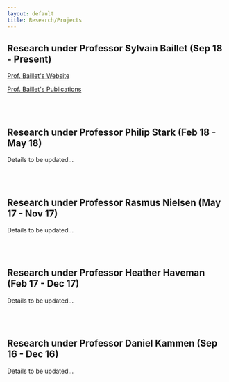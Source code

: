 ```yaml
---
layout: default
title: Research/Projects
---
```


## Research under Professor Sylvain Baillet (Sep 18 - Present)

[Prof. Baillet's Website](https://www.mcgill.ca/bic/research/neurospeed-neural-dynamics-brain-systems-baillet)

[Prof. Baillet's Publications](https://scholar.google.ca/citations?hl=en&user=5GTopjMAAAAJ&view_op=list_works&sortby=pubdate)

<br>

<br>

## Research under Professor Philip Stark (Feb 18 - May 18)

Details to be updated...

<br>

<br>

## Research under Professor Rasmus Nielsen (May 17 - Nov 17)

Details to be updated...

<br>

<br>

## Research under Professor Heather Haveman (Feb 17 - Dec 17)

Details to be updated...

<br>

<br>

## Research under Professor Daniel Kammen (Sep 16 - Dec 16)

Details to be updated...
